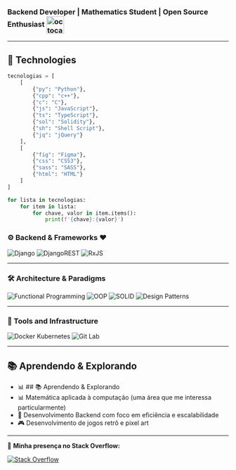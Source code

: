 


### Backend Developer | Mathematics Student | Open Source Enthusiast <img src="https://github.com/user-attachments/assets/f20d7337-703d-48f6-a65e-9806e75c16bf" alt="octocat" width="40" style="vertical-align: middle;"/>

---

## 🚀 Technologies 
```python
tecnologias = [
    [
        {"py": "Python"},
        {"cpp": "c++"},
        {"c": "C"},
        {"js": "JavaScript"},
        {"ts": "TypeScript"},
        {"sol": "Solidity"},
        {"sh": "Shell Script"},
        {"jq": "jQuery"}
    ],
    [
        {"fig": "Figma"},
        {"css": "CSS3"},
        {"sass": "SASS"},
        {"html": "HTML"}
    ]
]

for lista in tecnologias:
    for item in lista:
        for chave, valor in item.items():
            print(f'{chave}:{valor}')
```

### ⚙️ Backend & Frameworks  ❤️
![Django](https://img.shields.io/badge/Django-092E20?style=for-the-badge&logo=django&logoColor=white)
![DjangoREST](https://img.shields.io/badge/Django%20REST%20Framework-FF1709?style=for-the-badge&logo=django&logoColor=white)
![RxJS](https://img.shields.io/badge/RxJS-B7178C?style=for-the-badge&logo=reactivex&logoColor=white)


---

### 🛠 Architecture & Paradigms
![Functional Programming](https://img.shields.io/badge/-λ%20Functional%20Programming-8A2BE2?style=for-the-badge) ![OOP](https://img.shields.io/badge/-🧩%20OOP-007ACC?style=for-the-badge)
![SOLID](https://img.shields.io/badge/-🔶%20SOLID%20PRINCIPLES-007ACC?style=for-the-badge)
![Design Patterns](https://img.shields.io/badge/-🎭%20Design%20Patterns-4B0082?style=for-the-badge)

---

 ### 🚀 Tools and Infrastructure                              
![Docker Kubernetes](https://img.shields.io/badge/Docker-2496ED.svg?style=for-the-badge&logo=Docker&logoColor=white)  ![Git Lab](https://img.shields.io/badge/GitLab-FC6D26.svg?style=for-the-badge&logo=GitLab&logoColor=white)

---

## 📚 Aprendendo & Explorando  
- 📊 ## 📚 Aprendendo & Explorando  
- 📊 Matemática aplicada à computação (uma área que me interessa particularmente)  
- 🔧 Desenvolvimento Backend com foco em eficiência e escalabilidade  
- 🎮 Desenvolvimento de jogos retrô e pixel art  

---

📌 **Minha presença no Stack Overflow:**        

[![Stack Overflow](https://img.shields.io/badge/Stack_Overflow-FE7A16?style=for-the-badge&logo=stack-overflow&logoColor=white)](https://es.stackoverflow.com/users/329668/cardosource)


